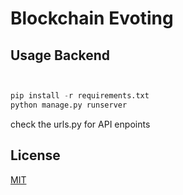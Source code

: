 # Blockchain Evoting

## Usage Backend

```python


pip install -r requirements.txt
python manage.py runserver
```

check the urls.py for API enpoints

## License

[MIT](https://choosealicense.com/licenses/mit/)
